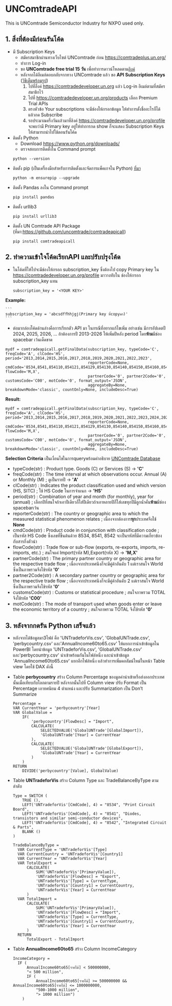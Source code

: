 # UNComtradeAPI
This is UNComtrade Semiconductor Industry for NXPO used only.
## 1. สิ่งที่ต้องมีก่อนรันโค้ด
- มี Subscription Keys
  - สมัครสมาชิกผ่านทางเว็บไซต์ UNComtrade ก่อน https://comtradeplus.un.org/
  - ทำการ Log-in
  - ขอ **UNComtrade free trial 15 วัน** เพื่อทำการดาวน์โหลดตาม[ลิงค์](https://comtradeplus.un.org/MyComtrade/TrialRequest)
  - หลังจากได้อีเมล์ตอบกลับจากทาง UNComtrade แล้ว ขอ **API Subscription Keys**  ([วิธีเต็มพร้อมรูป](https://uncomtrade.org/docs/api-subscription-keys/))
    1. ไปที่ลิ้งค์ https://comtradedeveloper.un.org แล้ว Log-in อีเมล์ตามที่สมัครสมาชิกไว้
    2. ไปที่ https://comtradedeveloper.un.org/products เลือก Premium Trial APIs
    3. ตรงหัวข้อ Your subscriptions จะมีช่องให้กรอกข้อมูล ให้ทำการตั้งชื่ออะไรก็ได้แล้วกด Subscribe
    4. รอประมาณครึ่งวันแล้วมาที่ลิงค์ https://comtradedeveloper.un.org/profile จะพบว่ามี Primary key อยู่ให้ทำการกด show ก็จะแสดง Subscription Keys ให้สามารถนำไปใช้ตอนรันโค้ด
- ติดตั้ง Python
  - Download https://www.python.org/downloads/
  - ตรวจสอบการติดตั้งใน Command prompt
  ```
  python --version
  ```
- ติดตั้ง pip (เป็นเครื่องมือสำหรับการติดตั้งและจัดการแพ็คเกจใน Python) [ที่มา](https://phoenixnap.com/kb/install-pip-windows)
  ```
  python -m ensurepip --upgrade
  ```
- ติดตั้ง Pandas ลงใน Command prompt
  ```
  pip install pandas
  ```
- ติดตั้ง urllib3
  ```
  pip install urllib3
  ```
- ติดตั้ง UN Comtrade API Package (ที่มา:https://github.com/uncomtrade/comtradeapicall)
  ```
  pip install comtradeapicall
  ```
## 2. ทำความเข้าใจโค้ดเรียกAPI และปรับปรุงโค้ด
  - ในโค้ดที่ให้ไปจะมีช่องให้กรอก subscription_key ซึ่งต้องไป copy Primary key ใน https://comtradedeveloper.un.org/profile มาวางทับใน ช่องให้กรอก subscription_key แทน
    ```
    subscription_key = '<YOUR KEY>'
    ```
   **Example:**
   
    ```
    subscription_key = 'abcsdffhhjgj(Primary key ที่copyมา)'
    ```
 - ต่อมากล่องโค้ดด้านล่างคือการเรียกตัว API มา ในกรณีที่อยากแก้ไขเพิ่ม อย่างเช่น มีการอัปเดตปี 2024, 2025, 2026, ... ถ้าต้องการปี 2013-2026 ให้เพิ่มปีหลัง period โดย**ห้าม**มีช่อง spacebar เว้นเด็ดขาด
  ```
  mydf = comtradeapicall.getFinalData(subscription_key, typeCode='C', freqCode='A', clCode='HS', period='2013,2014,2015,2016,2017,2018,2019,2020,2021,2022,2023',
                                      reporterCode=None, cmdCode='8534,8541,854110,854121,854129,854130,854140,854150,854160,854190,8542,854231,854232,854233,854239,854290,854141,854142,854143,854149,854151,854159', flowCode='M,X',
                                      partnerCode='0', partner2Code='0', customsCode='C00', motCode='0', format_output='JSON',
                                      aggregateBy=None, breakdownMode='classic', countOnly=None, includeDesc=True)
  ```
  **Result:**
  ```
  mydf = comtradeapicall.getFinalData(subscription_key, typeCode='C', freqCode='A', clCode='HS', period='2013,2014,2015,2016,2017,2018,2019,2020,2021,2022,2023,2024,2025,2026',
                                      reporterCode=None, cmdCode='8534,8541,854110,854121,854129,854130,854140,854150,854160,854190,8542,854231,854232,854233,854239,854290,854141,854142,854143,854149,854151,854159', flowCode='M,X',
                                      partnerCode='0', partner2Code='0', customsCode='C00', motCode='0', format_output='JSON',
                                      aggregateBy=None, breakdownMode='classic', countOnly=None, includeDesc=True)
  ```
  **Selection Criteria** เป็นเงื่อนไขในการqueryพร้อมคำอธิบาย [UNComtrade Database](https://comtradeplus.un.org/TradeFlow?Frequency=A&Flows=X&CommodityCodes=TOTAL&Partners=0&Reporters=all&period=2023&AggregateBy=none&BreakdownMode=plus)
   - typeCode(str) : Product type. Goods (C) or Services (S) -> **'C'**
   - freqCode(str) : The time interval at which observations occur. Annual (A) or Monthly (M) ; ดูเป็นรายปี -> **'A'**
   - clCode(str) : Indicates the product classification used and which version (HS, SITC) ; ใช้ HS Code ในการจำแนก -> **'HS'**
   - period(str) : Combination of year and month (for monthly), year for (annual) ; เลือกปีที่สนใจถ้าเอาปีเดียวก็ใส่ปีเดียวถ้าเอาหลายปีก็ใส่เลขทุกปีมีลูกน้ำคั่น**ห้าม**มีช่อง spacebarเว้น
   - reporterCode(str) : The country or geographic area to which the measured statistical phenomenon relates ; เนื่องจากต้องการ**ทุก**ประเทศจึงใช้ **None**
   - cmdCode(str) : Product code in conjunction with classification code ; เป็นรหัส HS Code ซึ่งเลขที่ขึ้นต้นด้วย 8534, 8541, 8542 จะเป็นรหัสที่มีความเกี่ยวข้องกับสารกึ่งตัวนำ
   - flowCode(str) : Trade flow or sub-flow (exports, re-exports, imports, re-imports, etc.) ; สนใจแค่ Import(รหัส M),Export(รหัส X) -> **'M,X'**
   - partnerCode(str) : The primary partner country or geographic area for the respective trade flow  ; เนื่องจากประเทศนึงก็จะมีคู่ค้าอันดับ 1 แต่เราสนใจ World ซึ่งเป็นภาพรวมจึงใช้รหัส **'0'**
   - partner2Code(str) : A secondary partner country or geographic area for the respective trade flow ; เนื่องจากประเทศนึงก็จะมีคู่ค้าอันดับ 2 แต่เราสนใจ World ซึ่งเป็นภาพรวมจึงใช้รหัส **'0'**
   - customsCode(str) : Customs or statistical procedure ; สนใจภาพรวม TOTAL จึงใช้รหัส **'C00'**
   - motCode(str) : The mode of transport used when goods enter or leave the economic territory of a country ; สนใจภาพรวม TOTAL จึงใช้รหัส **'0'**
## 3. หลังจากกดรัน Python เสร็จแล้ว
  - หลังจากได้ข้อมูลมา3ไฟล์ คือ 'UNTradeforVis.csv', 'GlobalUNTrade.csv', 'perbycountry.csv' และ'AnnualIncome60to65.csv' ให้แยกการนำเข้าข้อมูลใน PowerBI โดยนำข้อมูล 'UNTradeforVis.csv', 'GlobalUNTrade.csv' และ'perbycountry.csv' นำเข้าพร้อมกันในไฟล์หนึ่ง และนำเข้าข้อมูล 'AnnualIncome60to65.csv' แยกอีกไฟล์หนึ่ง แล้วทำการเพิ่มคอลัมน์ใหม่ในหน้า Table view โดยใช้ DAX ดังนี้
  - Table **perbycountry** สร้าง Column Percentage ของมูลค่านำเข้าหรือส่งออกประเทศนั้นเมื่อเทียบกับโลกตามรายปี หลังจากนั้นไปที่ Column view ปรับ Format เป็น Percentage เอาทศนิยม 4 ตำแหน่ง และปรับ Summarization เป็น Don’t Summarize
    ```
    Percentage = 
    VAR CurrentYear = 'perbycountry'[Year]
    VAR GlobalValue = 
        IF(
            'perbycountry'[FlowDesc] = "Import",
            CALCULATE(
                SELECTEDVALUE('GlobalUNTrade'[GlobalImport]),
                'GlobalUNTrade'[Year] = CurrentYear
            ),
            CALCULATE(
                SELECTEDVALUE('GlobalUNTrade'[GlobalExport]),
                'GlobalUNTrade'[Year] = CurrentYear
            )
        )
    RETURN
        DIVIDE('perbycountry'[Value], GlobalValue)
    ```
  - Table **UNTradeforVis** สร้าง Column Type และ TradeBalanceByType ตามลำดับ
    ```
    Type = SWITCH (
        TRUE (),
        LEFT('UNTradeforVis'[CmdCode], 4) = "8534", "Print Circuit Board",
        LEFT('UNTradeforVis'[CmdCode], 4) = "8541", "Diodes, transistors and similar semi-conductor devices",
        LEFT('UNTradeforVis'[CmdCode], 4) = "8542", "Integrated Circuit & Parts",
        BLANK ()
    )
    ```

    ```
    TradeBalanceByType = 
      VAR CurrentType = 'UNTradeforVis'[Type]
      VAR CurrentCountry = 'UNTradeforVis'[Country1]
      VAR CurrentYear = 'UNTradeforVis'[Year]
      VAR TotalExport = 
          CALCULATE(
              SUM('UNTradeforVis'[PrimaryValue]),
              'UNTradeforVis'[FlowDesc] = "Export",
              'UNTradeforVis'[Type] = CurrentType,
              'UNTradeforVis'[Country1] = CurrentCountry,
              'UNTradeforVis'[Year] = CurrentYear
          )
      VAR TotalImport = 
          CALCULATE(
              SUM('UNTradeforVis'[PrimaryValue]),
              'UNTradeforVis'[FlowDesc] = "Import",
              'UNTradeforVis'[Type] = CurrentType,
              'UNTradeforVis'[Country1] = CurrentCountry,
              'UNTradeforVis'[Year] = CurrentYear
          )
      RETURN
          TotalExport - TotalImport
    ```
- Table **AnnualIncome60to65** สร้าง Column IncomeCategory
  ```
  IncomeCategory = 
    IF (
        AnnualIncome60to65[รายได้] < 500000000,
        "< 500 million",
        IF (
            AnnualIncome60to65[รายได้] >= 500000000 && AnnualIncome60to65[รายได้] <= 1000000000,
            "500-1000 million",
            "> 1000 million")
      )
  ```
